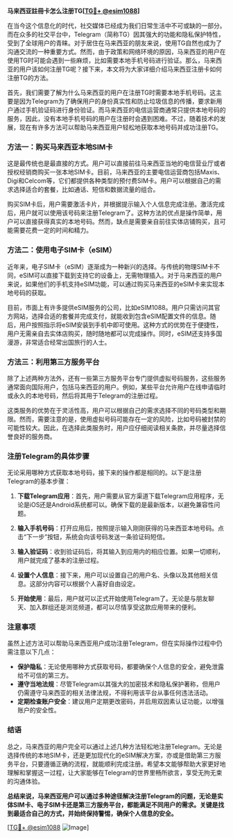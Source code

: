 **马来西亚註冊卡怎么注册TG[[TG💪+ @esim1088](https://t.me/s/esim1088)]**

在当今这个信息化的时代，社交媒体已经成为我们日常生活中不可或缺的一部分。而在众多的社交平台中，Telegram（简称TG）因其强大的功能和隐私保护特性，受到了全球用户的青睐。对于居住在马来西亚的朋友来说，使用TG自然也成为了沟通交流的一种重要方式。然而，由于政策和网络环境的原因，马来西亚的用户在使用TG时可能会遇到一些麻烦，比如需要本地手机号码进行验证。那么，马来西亚的用户该如何注册TG呢？接下来，本文将为大家详细介绍马来西亚注册卡如何注册TG的方法。

首先，我们需要了解为什么马来西亚的用户在注册TG时需要本地手机号码。这主要是因为Telegram为了确保用户的身份真实性和防止垃圾信息的传播，要求新用户通过手机验证码进行身份验证。而马来西亚的电信运营商通常只提供本地号码的服务，因此，没有本地手机号码的用户在注册时会遇到困难。不过，随着技术的发展，现在有许多方法可以帮助马来西亚用户轻松地获取本地号码并成功注册TG。

### 方法一：购买马来西亚本地SIM卡

这是最传统也是最直接的方式。用户可以直接前往马来西亚当地的电信营业厅或者授权经销商购买一张本地SIM卡。目前，马来西亚的主要电信运营商包括Maxis、Digi和Celcom等，它们都提供各种类型的预付费SIM卡。用户可以根据自己的需求选择适合的套餐，比如通话、短信和数据流量的组合。

购买SIM卡后，用户需要激活卡片，并根据提示输入个人信息完成注册。激活完成后，用户就可以使用该号码来注册Telegram了。这种方法的优点是操作简单，用户可以直接获得真实的本地号码。然而，缺点是需要亲自前往实体店铺购买，且可能需要花费一定的时间和精力。

### 方法二：使用电子SIM卡（eSIM）

近年来，电子SIM卡（eSIM）逐渐成为一种新兴的选择。与传统的物理SIM卡不同，eSIM可以直接下载到支持它的设备上，无需物理插入。对于马来西亚的用户来说，如果他们的手机支持eSIM功能，可以通过购买马来西亚的eSIM卡来实现本地号码的获取。

目前，市面上有许多提供eSIM服务的公司，比如eSIM1088。用户只需访问其官方网站，选择合适的套餐并完成支付，就能收到包含eSIM配置文件的信息。随后，用户按照指示将eSIM安装到手机中即可使用。这种方式的优势在于便捷性，用户无需亲自去实体店购买，随时随地都可以完成操作。同时，eSIM还支持多国漫游，非常适合经常出国旅行的人士。

### 方法三：利用第三方服务平台

除了上述两种方法外，还有一些第三方服务平台专门提供虚拟号码服务，这些服务通常面向国际用户，包括马来西亚的用户。例如，某些平台允许用户在线申请临时或永久的本地号码，然后将其用于Telegram的注册过程。

这类服务的优势在于灵活性高，用户可以根据自己的需求选择不同的号码类型和期限。然而，需要注意的是，使用虚拟号码可能存在一定的风险，比如号码被封禁的可能性较大。因此，在选择此类服务时，用户应仔细阅读相关条款，并尽量选择信誉良好的服务商。

### 注册Telegram的具体步骤

无论采用哪种方式获取本地号码，接下来的操作都是相同的。以下是注册Telegram的基本步骤：

1. **下载Telegram应用**：首先，用户需要从官方渠道下载Telegram应用程序，无论是iOS还是Android系统都可以。确保下载的是最新版本，以避免兼容性问题。

2. **输入手机号码**：打开应用后，按照提示输入刚刚获得的马来西亚本地号码。点击“下一步”按钮，系统会向该号码发送一条验证码短信。

3. **输入验证码**：收到验证码后，将其输入到应用内的相应位置。如果一切顺利，用户就完成了基本的注册过程。

4. **设置个人信息**：接下来，用户可以设置自己的用户名、头像以及其他相关信息。这部分内容可以根据个人喜好自由设定。

5. **开始使用**：最后，用户就可以正式开始使用Telegram了。无论是与朋友聊天、加入群组还是浏览频道，都可以尽情享受这款应用带来的便利。

### 注意事项

虽然上述方法可以帮助马来西亚用户成功注册Telegram，但在实际操作过程中仍需注意以下几点：

- **保护隐私**：无论使用哪种方式获取号码，都要确保个人信息的安全，避免泄露给不可信的第三方。
- **遵守当地法规**：尽管Telegram以其强大的加密技术和隐私保护著称，但用户仍需遵守马来西亚的相关法律法规，不得利用该平台从事任何违法活动。
- **定期检查账户安全**：建议用户定期更改密码，并启用双因素认证功能，以增强账户的安全性。

### 结语

总之，马来西亚的用户完全可以通过上述几种方法轻松地注册Telegram。无论是选择传统的本地SIM卡，还是更加现代化的eSIM解决方案，亦或是借助第三方服务平台，只要遵循正确的流程，就能顺利完成注册。希望本文能够帮助大家更好地理解和掌握这一过程，让大家能够在Telegram的世界里畅所欲言，享受无拘无束的沟通体验。

**总结来说，马来西亚用户可以通过多种途径解决注册Telegram的问题，无论是实体SIM卡、电子SIM卡还是第三方服务平台，都能满足不同用户的需求。关键是找到最适合自己的方式，并始终保持警惕，确保个人信息的安全。**

[[TG💪+ @esim1088](https://t.me/s/esim1088) ![Image](https://i.postimg.cc/4NQfJmqS/Snipaste-2025-05-13-00-14-12.png)]